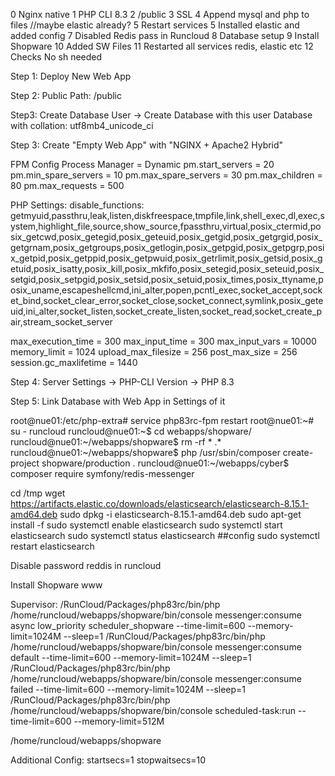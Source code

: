 0 Nginx native
1 PHP CLI 8.3
2 /public
3 SSL
4 Append mysql and php to files //maybe elastic already?
5 Restart services
5 Installed elastic and added config
7 Disabled Redis pass in Runcloud
8 Database setup
9 Install Shopware
10 Added SW Files
11 Restarted all services redis, elastic etc 
12 Checks
No sh needed





Step 1:
Deploy New Web App

Step 2: Public Path: /public

Step3:
Create Database User -> Create Database with this user
Database with collation: utf8mb4_unicode_ci

Step 3:
Create "Empty Web App" with "NGINX + Apache2 Hybrid"

FPM Config
Process Manager = Dynamic
pm.start_servers = 20
pm.min_spare_servers = 10
pm.max_spare_servers = 30
pm.max_children = 80
pm.max_requests = 500

PHP Settings:
disable_functions: 
getmyuid,passthru,leak,listen,diskfreespace,tmpfile,link,shell_exec,dl,exec,system,highlight_file,source,show_source,fpassthru,virtual,posix_ctermid,posix_getcwd,posix_getegid,posix_geteuid,posix_getgid,posix_getgrgid,posix_getgrnam,posix_getgroups,posix_getlogin,posix_getpgid,posix_getpgrp,posix_getpid,posix_getppid,posix_getpwuid,posix_getrlimit,posix_getsid,posix_getuid,posix_isatty,posix_kill,posix_mkfifo,posix_setegid,posix_seteuid,posix_setgid,posix_setpgid,posix_setsid,posix_setuid,posix_times,posix_ttyname,posix_uname,escapeshellcmd,ini_alter,popen,pcntl_exec,socket_accept,socket_bind,socket_clear_error,socket_close,socket_connect,symlink,posix_geteuid,ini_alter,socket_listen,socket_create_listen,socket_read,socket_create_pair,stream_socket_server


max_execution_time = 300
max_input_time = 300
max_input_vars = 10000
memory_limit = 1024
upload_max_filesize = 256
post_max_size = 256
session.gc_maxlifetime = 1440

Step 4:
Server Settings -> PHP-CLI Version -> PHP 8.3

Step 5: Link Database with Web App in Settings of it

root@nue01:/etc/php-extra# service php83rc-fpm restart
root@nue01:~# su - runcloud
runcloud@nue01:~$ cd webapps/shopware/
runcloud@nue01:~/webapps/shopware$ rm -rf * .*
runcloud@nue01:~/webapps/shopware$ php /usr/sbin/composer create-project shopware/production .
runcloud@nue01:~/webapps/cyber$ composer require symfony/redis-messenger

cd /tmp 
wget https://artifacts.elastic.co/downloads/elasticsearch/elasticsearch-8.15.1-amd64.deb
sudo dpkg -i elasticsearch-8.15.1-amd64.deb
sudo apt-get install -f
sudo systemctl enable elasticsearch
sudo systemctl start elasticsearch
sudo systemctl status elasticsearch
##config
sudo systemctl restart elasticsearch



Disable password reddis in runcloud

Install Shopware www

Supervisor:
/RunCloud/Packages/php83rc/bin/php /home/runcloud/webapps/shopware/bin/console messenger:consume async low_priority scheduler_shopware --time-limit=600 --memory-limit=1024M --sleep=1
/RunCloud/Packages/php83rc/bin/php /home/runcloud/webapps/shopware/bin/console messenger:consume default --time-limit=600 --memory-limit=1024M --sleep=1
/RunCloud/Packages/php83rc/bin/php /home/runcloud/webapps/shopware/bin/console messenger:consume failed --time-limit=600 --memory-limit=1024M --sleep=1
/RunCloud/Packages/php83rc/bin/php /home/runcloud/webapps/shopware/bin/console scheduled-task:run --time-limit=600 --memory-limit=512M

/home/runcloud/webapps/shopware

Additional Config:
startsecs=1
stopwaitsecs=10
